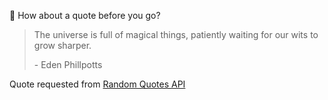 📣 How about a quote before you go?

> The universe is full of magical things, patiently waiting for our wits to grow sharper.
>
> <p>- Eden Phillpotts</p>

Quote requested from [Random Quotes API](https://github.com/lukePeavey/quotable)
